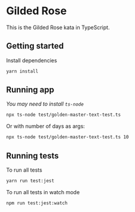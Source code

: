 # Gilded Rose

This is the Gilded Rose kata in TypeScript.

## Getting started

Install dependencies

```sh
yarn install
```

## Running app
_You may need to install `ts-node`_

```sh
npx ts-node test/golden-master-text-test.ts
```

Or with number of days as args:
```sh
npx ts-node test/golden-master-text-test.ts 10
```

## Running tests

To run all tests

```sh
yarn run test:jest
```

To run all tests in watch mode

```sh
npm run test:jest:watch
```
